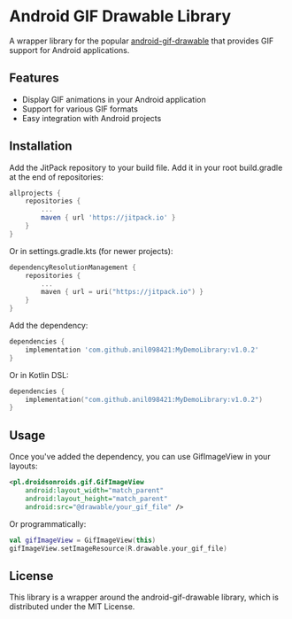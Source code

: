 # Android GIF Drawable Library

A wrapper library for the popular [android-gif-drawable](https://github.com/koral--/android-gif-drawable) that provides GIF support for Android applications.

## Features

- Display GIF animations in your Android application
- Support for various GIF formats
- Easy integration with Android projects

## Installation

Add the JitPack repository to your build file. Add it in your root build.gradle at the end of repositories:

```gradle
allprojects {
    repositories {
        ...
        maven { url 'https://jitpack.io' }
    }
}
```

Or in settings.gradle.kts (for newer projects):

```kotlin
dependencyResolutionManagement {
    repositories {
        ...
        maven { url = uri("https://jitpack.io") }
    }
}
```

Add the dependency:

```gradle
dependencies {
    implementation 'com.github.anil098421:MyDemoLibrary:v1.0.2'
}
```

Or in Kotlin DSL:

```kotlin
dependencies {
    implementation("com.github.anil098421:MyDemoLibrary:v1.0.2")
}
```

## Usage

Once you've added the dependency, you can use GifImageView in your layouts:

```xml
<pl.droidsonroids.gif.GifImageView
    android:layout_width="match_parent"
    android:layout_height="match_parent"
    android:src="@drawable/your_gif_file" />
```

Or programmatically:

```kotlin
val gifImageView = GifImageView(this)
gifImageView.setImageResource(R.drawable.your_gif_file)
```

## License

This library is a wrapper around the android-gif-drawable library, which is distributed under the MIT License. 